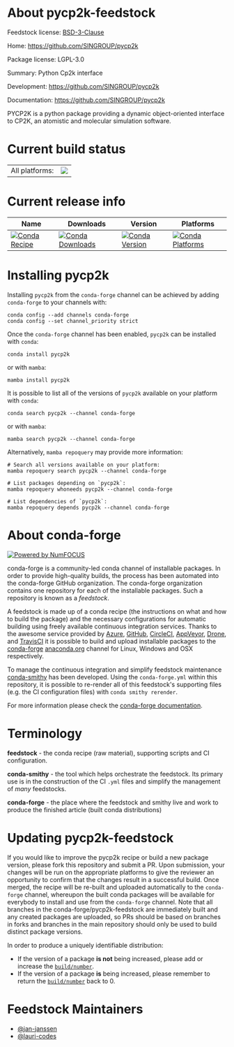 About pycp2k-feedstock
======================

Feedstock license: [BSD-3-Clause](https://github.com/conda-forge/pycp2k-feedstock/blob/main/LICENSE.txt)

Home: https://github.com/SINGROUP/pycp2k

Package license: LGPL-3.0

Summary: Python Cp2k interface

Development: https://github.com/SINGROUP/pycp2k

Documentation: https://github.com/SINGROUP/pycp2k

PYCP2K is a python package providing a dynamic object-oriented
interface to CP2K, an atomistic and molecular simulation software.


Current build status
====================


<table><tr><td>All platforms:</td>
    <td>
      <a href="https://dev.azure.com/conda-forge/feedstock-builds/_build/latest?definitionId=7707&branchName=main">
        <img src="https://dev.azure.com/conda-forge/feedstock-builds/_apis/build/status/pycp2k-feedstock?branchName=main">
      </a>
    </td>
  </tr>
</table>

Current release info
====================

| Name | Downloads | Version | Platforms |
| --- | --- | --- | --- |
| [![Conda Recipe](https://img.shields.io/badge/recipe-pycp2k-green.svg)](https://anaconda.org/conda-forge/pycp2k) | [![Conda Downloads](https://img.shields.io/conda/dn/conda-forge/pycp2k.svg)](https://anaconda.org/conda-forge/pycp2k) | [![Conda Version](https://img.shields.io/conda/vn/conda-forge/pycp2k.svg)](https://anaconda.org/conda-forge/pycp2k) | [![Conda Platforms](https://img.shields.io/conda/pn/conda-forge/pycp2k.svg)](https://anaconda.org/conda-forge/pycp2k) |

Installing pycp2k
=================

Installing `pycp2k` from the `conda-forge` channel can be achieved by adding `conda-forge` to your channels with:

```
conda config --add channels conda-forge
conda config --set channel_priority strict
```

Once the `conda-forge` channel has been enabled, `pycp2k` can be installed with `conda`:

```
conda install pycp2k
```

or with `mamba`:

```
mamba install pycp2k
```

It is possible to list all of the versions of `pycp2k` available on your platform with `conda`:

```
conda search pycp2k --channel conda-forge
```

or with `mamba`:

```
mamba search pycp2k --channel conda-forge
```

Alternatively, `mamba repoquery` may provide more information:

```
# Search all versions available on your platform:
mamba repoquery search pycp2k --channel conda-forge

# List packages depending on `pycp2k`:
mamba repoquery whoneeds pycp2k --channel conda-forge

# List dependencies of `pycp2k`:
mamba repoquery depends pycp2k --channel conda-forge
```


About conda-forge
=================

[![Powered by
NumFOCUS](https://img.shields.io/badge/powered%20by-NumFOCUS-orange.svg?style=flat&colorA=E1523D&colorB=007D8A)](https://numfocus.org)

conda-forge is a community-led conda channel of installable packages.
In order to provide high-quality builds, the process has been automated into the
conda-forge GitHub organization. The conda-forge organization contains one repository
for each of the installable packages. Such a repository is known as a *feedstock*.

A feedstock is made up of a conda recipe (the instructions on what and how to build
the package) and the necessary configurations for automatic building using freely
available continuous integration services. Thanks to the awesome service provided by
[Azure](https://azure.microsoft.com/en-us/services/devops/), [GitHub](https://github.com/),
[CircleCI](https://circleci.com/), [AppVeyor](https://www.appveyor.com/),
[Drone](https://cloud.drone.io/welcome), and [TravisCI](https://travis-ci.com/)
it is possible to build and upload installable packages to the
[conda-forge](https://anaconda.org/conda-forge) [anaconda.org](https://anaconda.org/)
channel for Linux, Windows and OSX respectively.

To manage the continuous integration and simplify feedstock maintenance
[conda-smithy](https://github.com/conda-forge/conda-smithy) has been developed.
Using the ``conda-forge.yml`` within this repository, it is possible to re-render all of
this feedstock's supporting files (e.g. the CI configuration files) with ``conda smithy rerender``.

For more information please check the [conda-forge documentation](https://conda-forge.org/docs/).

Terminology
===========

**feedstock** - the conda recipe (raw material), supporting scripts and CI configuration.

**conda-smithy** - the tool which helps orchestrate the feedstock.
                   Its primary use is in the construction of the CI ``.yml`` files
                   and simplify the management of *many* feedstocks.

**conda-forge** - the place where the feedstock and smithy live and work to
                  produce the finished article (built conda distributions)


Updating pycp2k-feedstock
=========================

If you would like to improve the pycp2k recipe or build a new
package version, please fork this repository and submit a PR. Upon submission,
your changes will be run on the appropriate platforms to give the reviewer an
opportunity to confirm that the changes result in a successful build. Once
merged, the recipe will be re-built and uploaded automatically to the
`conda-forge` channel, whereupon the built conda packages will be available for
everybody to install and use from the `conda-forge` channel.
Note that all branches in the conda-forge/pycp2k-feedstock are
immediately built and any created packages are uploaded, so PRs should be based
on branches in forks and branches in the main repository should only be used to
build distinct package versions.

In order to produce a uniquely identifiable distribution:
 * If the version of a package **is not** being increased, please add or increase
   the [``build/number``](https://docs.conda.io/projects/conda-build/en/latest/resources/define-metadata.html#build-number-and-string).
 * If the version of a package **is** being increased, please remember to return
   the [``build/number``](https://docs.conda.io/projects/conda-build/en/latest/resources/define-metadata.html#build-number-and-string)
   back to 0.

Feedstock Maintainers
=====================

* [@jan-janssen](https://github.com/jan-janssen/)
* [@lauri-codes](https://github.com/lauri-codes/)

